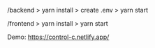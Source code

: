 /backend > yarn install > create .env > yarn start

/frontend > yarn install > yarn start

Demo: https://control-c.netlify.app/